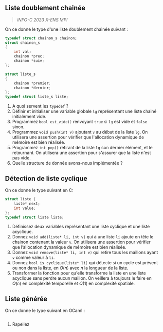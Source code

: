 
## Liste doublement chainée
>  *INFO-C 2023 X-ENS MPI*

On ce donne le type d'une liste doublement chainée suivant :
```c
typedef struct chainon_s chainon;
struct chainon_s
{
	int val;
	chainon *prec;
	chainon *suiv;
};

struct liste_s
{
	chainon *premier;
	chainon *dernier;
};
typedef struct liste_s liste;
```
1. A quoi servent les `typedef` ?
2. Définir et initialiser une variable globale `lg` représentant une liste chainé initialement vide.
3. Programmez `bool est_vide()` renvoyant `true` si `lg` est vide et `false` sinon.
4. Programmez `void push(int v)` ajoutant `v` au début de la liste `lg`. On utilisera une assertion pour vérifier que l'allocation dynamique de mémoire est bien réalisée.
5. Programmez `int pop()` retirant de la liste `lg` son dernier élément, et le retournant. On utilisera une assertion pour s'assurer que la liste n'est pas vide.
6. Quelle structure de donnée avons-nous implémentée ?

## Détection de liste cyclique
On ce donne le type suivant en C:
```c
struct liste {
	liste* next;
	int value;
};
typedef struct liste liste;
```

1. Définissez deux variables représentant une liste cyclique et une liste acyclique.
2. Donnez `void add(liste* li, int v)` qui à une liste `li` ajoute en tête le chainon contenant la valeur `v`. On utilisera une assertion pour vérifier que l’allocation dynamique de mémoire est bien réalisée.
3. Donnez `void remove(liste* li, int v)` qui retire tous les maillons ayant `v` comme valeur à `li`.
4. Donnez `bool is_cyclique(liste* li)` qui détecte si un cycle est présent ou non dans la liste, en $O(n)$ avec $n$ la longueur de la liste.
5. Transformer la fonction pour qu'elle transforme la liste en une liste acyclique sans perdre aucun maillon. On veillera à toujours le faire en $O(n)$ en complexité temporelle et $O(1)$ en complexité spatiale. 

## Liste générée

On ce donne le type suivant en OCaml :
```ocaml
```

1. Rapellez 
<!--stackedit_data:
eyJoaXN0b3J5IjpbNzUwOTY5Njk5LC0xODU0OTMyMjUzXX0=
-->